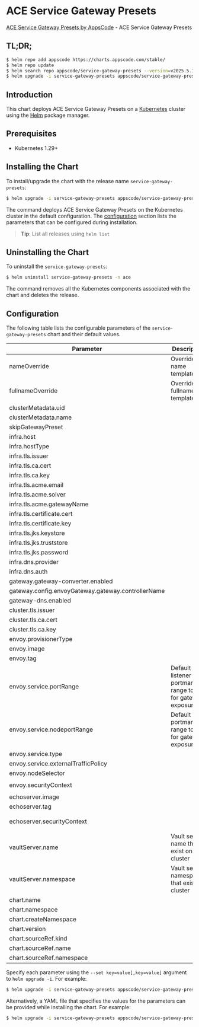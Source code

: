# ACE Service Gateway Presets

[ACE Service Gateway Presets by AppsCode](https://github.com/appscode-cloud) - ACE Service Gateway Presets

## TL;DR;

```bash
$ helm repo add appscode https://charts.appscode.com/stable/
$ helm repo update
$ helm search repo appscode/service-gateway-presets --version=v2025.5.16
$ helm upgrade -i service-gateway-presets appscode/service-gateway-presets -n ace --create-namespace --version=v2025.5.16
```

## Introduction

This chart deploys ACE Service Gateway Presets on a [Kubernetes](http://kubernetes.io) cluster using the [Helm](https://helm.sh) package manager.

## Prerequisites

- Kubernetes 1.29+

## Installing the Chart

To install/upgrade the chart with the release name `service-gateway-presets`:

```bash
$ helm upgrade -i service-gateway-presets appscode/service-gateway-presets -n ace --create-namespace --version=v2025.5.16
```

The command deploys ACE Service Gateway Presets on the Kubernetes cluster in the default configuration. The [configuration](#configuration) section lists the parameters that can be configured during installation.

> **Tip**: List all releases using `helm list`

## Uninstalling the Chart

To uninstall the `service-gateway-presets`:

```bash
$ helm uninstall service-gateway-presets -n ace
```

The command removes all the Kubernetes components associated with the chart and deletes the release.

## Configuration

The following table lists the configurable parameters of the `service-gateway-presets` chart and their default values.

|                     Parameter                      |                          Description                           |                                                                                                      Default                                                                                                      |
|----------------------------------------------------|----------------------------------------------------------------|-------------------------------------------------------------------------------------------------------------------------------------------------------------------------------------------------------------------|
| nameOverride                                       | Overrides name template                                        | <code>""</code>                                                                                                                                                                                                   |
| fullnameOverride                                   | Overrides fullname template                                    | <code>""</code>                                                                                                                                                                                                   |
| clusterMetadata.uid                                |                                                                | <code>""</code>                                                                                                                                                                                                   |
| clusterMetadata.name                               |                                                                | <code>""</code>                                                                                                                                                                                                   |
| skipGatewayPreset                                  |                                                                | <code>false</code>                                                                                                                                                                                                |
| infra.host                                         |                                                                | <code>chart-example.local</code>                                                                                                                                                                                  |
| infra.hostType                                     |                                                                | <code>domain</code>                                                                                                                                                                                               |
| infra.tls.issuer                                   |                                                                | <code>"ca" # ca,letsencrypt,letsencrypt-staging</code>                                                                                                                                                            |
| infra.tls.ca.cert                                  |                                                                | <code>""</code>                                                                                                                                                                                                   |
| infra.tls.ca.key                                   |                                                                | <code>""</code>                                                                                                                                                                                                   |
| infra.tls.acme.email                               |                                                                | <code>ops@appscode.com</code>                                                                                                                                                                                     |
| infra.tls.acme.solver                              |                                                                | <code>Gateway</code>                                                                                                                                                                                              |
| infra.tls.acme.gatewayName                         |                                                                | <code>backend</code>                                                                                                                                                                                              |
| infra.tls.certificate.cert                         |                                                                | <code>""</code>                                                                                                                                                                                                   |
| infra.tls.certificate.key                          |                                                                | <code>""</code>                                                                                                                                                                                                   |
| infra.tls.jks.keystore                             |                                                                | <code></code>                                                                                                                                                                                                     |
| infra.tls.jks.truststore                           |                                                                | <code></code>                                                                                                                                                                                                     |
| infra.tls.jks.password                             |                                                                | <code>""</code>                                                                                                                                                                                                   |
| infra.dns.provider                                 |                                                                | <code>"external" # external,cloudflare,route53,cloudDNS</code>                                                                                                                                                    |
| infra.dns.auth                                     |                                                                | <code>{}</code>                                                                                                                                                                                                   |
| gateway.gateway-converter.enabled                  |                                                                | <code>false</code>                                                                                                                                                                                                |
| gateway.config.envoyGateway.gateway.controllerName |                                                                | <code>gateway.voyagermesh.com/ace</code>                                                                                                                                                                          |
| gateway-dns.enabled                                |                                                                | <code>false</code>                                                                                                                                                                                                |
| cluster.tls.issuer                                 |                                                                | <code>"ca" # ca,none</code>                                                                                                                                                                                       |
| cluster.tls.ca.cert                                |                                                                | <code>""</code>                                                                                                                                                                                                   |
| cluster.tls.ca.key                                 |                                                                | <code>""</code>                                                                                                                                                                                                   |
| envoy.provisionerType                              |                                                                | <code>Deployment # DaemonSet</code>                                                                                                                                                                               |
| envoy.image                                        |                                                                | <code>ghcr.io/voyagermesh/envoy</code>                                                                                                                                                                            |
| envoy.tag                                          |                                                                | <code>"v1.33.1-ac"</code>                                                                                                                                                                                         |
| envoy.service.portRange                            | Default listener portmanager range to use for gateway exposure | <code>"10000-12767"</code>                                                                                                                                                                                        |
| envoy.service.nodeportRange                        | Default node portmanager range to use for gateway exposure     | <code>"30000-32767"</code>                                                                                                                                                                                        |
| envoy.service.type                                 |                                                                | <code>LoadBalancer # ClusterIP, LoadBalancer, NodePort</code>                                                                                                                                                     |
| envoy.service.externalTrafficPolicy                |                                                                | <code>Cluster # Local</code>                                                                                                                                                                                      |
| envoy.nodeSelector                                 |                                                                | <code>{}</code>                                                                                                                                                                                                   |
| envoy.securityContext                              |                                                                | <code>{"allowPrivilegeEscalation":false,"capabilities":{"drop":["ALL"]},"privileged":false,"runAsNonRoot":true,"runAsUser":65534,"seccompProfile":{"type":"RuntimeDefault"}}</code>                               |
| echoserver.image                                   |                                                                | <code>ghcr.io/voyagermesh/echoserver</code>                                                                                                                                                                       |
| echoserver.tag                                     |                                                                | <code>"v20221109"</code>                                                                                                                                                                                          |
| echoserver.securityContext                         |                                                                | <code>{"allowPrivilegeEscalation":false,"capabilities":{"drop":["ALL"]},"privileged":false,"readOnlyRootFilesystem":true,"runAsNonRoot":true,"runAsUser":65534,"seccompProfile":{"type":"RuntimeDefault"}}</code> |
| vaultServer.name                                   | Vault server name that exist on cluster                        | <code>"vault"</code>                                                                                                                                                                                              |
| vaultServer.namespace                              | Vault server namespace that exist on cluster                   | <code>"ace"</code>                                                                                                                                                                                                |
| chart.name                                         |                                                                | <code>service-gateway</code>                                                                                                                                                                                      |
| chart.namespace                                    |                                                                | <code>ace</code>                                                                                                                                                                                                  |
| chart.createNamespace                              |                                                                | <code>true</code>                                                                                                                                                                                                 |
| chart.version                                      |                                                                | <code>"v2025.4.30"</code>                                                                                                                                                                                         |
| chart.sourceRef.kind                               |                                                                | <code>HelmRepository</code>                                                                                                                                                                                       |
| chart.sourceRef.name                               |                                                                | <code>appscode-charts-oci</code>                                                                                                                                                                                  |
| chart.sourceRef.namespace                          |                                                                | <code>kubeops</code>                                                                                                                                                                                              |


Specify each parameter using the `--set key=value[,key=value]` argument to `helm upgrade -i`. For example:

```bash
$ helm upgrade -i service-gateway-presets appscode/service-gateway-presets -n ace --create-namespace --version=v2025.5.16 --set infra.host=chart-example.local
```

Alternatively, a YAML file that specifies the values for the parameters can be provided while
installing the chart. For example:

```bash
$ helm upgrade -i service-gateway-presets appscode/service-gateway-presets -n ace --create-namespace --version=v2025.5.16 --values values.yaml
```
